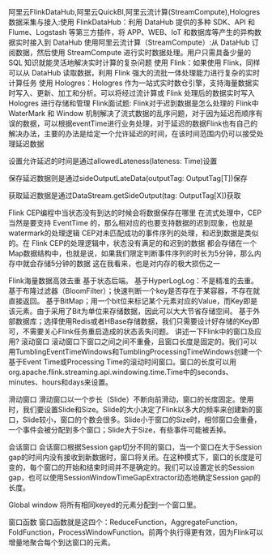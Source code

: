 阿里云FlinkDataHub,阿里云QuickBl,阿里云流计算(StreamCompute),Hologres
数据采集与接入:使用 FlinkDataHub：利用 DataHub 提供的多种 SDK、API 和 Flume、Logstash 等第三方插件，将 APP、WEB、IoT 和数据库等产生的异构数据实时接入到 DataHub
使用阿里云流计算（StreamCompute）:从 DataHub 订阅数据，然后使用 StreamCompute 进行实时数据处理。用户只需具备少量的 SQL 知识就能灵活地解决实时计算的复杂问题
使用 Flink：如果使用 Flink，同样可以从 DataHub 读取数据，利用 Flink 强大的流批一体处理能力进行复杂的实时计算任务
使用 Hologres：Hologres 作为一站式实时数仓引擎，支持海量数据实时写入、更新、加工和分析。可以将经过流计算或 Flink 处理后的数据实时写入 Hologres 进行存储和管理
Flink面试题:
Flink对于迟到数据是怎么处理的
Flink中 WaterMark 和 Window 机制解决了流式数据的乱序问题，对于因为延迟而顺序有误的数据，可以根据eventTime进行业务处理，对于延迟的数据Flink也有自己的解决办法，主要的办法是给定一个允许延迟的时间，在该时间范围内仍可以接受处理延迟数据

设置允许延迟的时间是通过allowedLateness(lateness: Time)设置

保存延迟数据则是通过sideOutputLateData(outputTag: OutputTag[T])保存

获取延迟数据是通过DataStream.getSideOutput(tag: OutputTag[X])获取

Flink CEP编程中当状态没有到达的时候会将数据保存在哪里
在流式处理中，CEP 当然是要支持 EventTime 的，那么相对应的也要支持数据的迟到现象，也就是watermark的处理逻辑
CEP对未匹配成功的事件序列的处理，和迟到数据是类似的。在 Flink CEP的处理逻辑中，状态没有满足的和迟到的数据
都会存储在一个Map数据结构中，也就是说，如果我们限定判断事件序列的时长为5分钟，那么内存中就会存储5分钟的数据
这在我看来，也是对内存的极大损伤之一

Flink海量数据高效去重
基于状态后端。
基于HyperLogLog：不是精准的去重。
基于布隆过滤器（BloomFilter）；快速判断一个key是否存在于某容器，不存在就直接返回。
基于BitMap；用一个bit位来标记某个元素对应的Value，而Key即是该元素。由于采用了Bit为单位来存储数据，因此可以大大节省存储空间。
基于外部数据库；选择使用Redis或者HBase存储数据，我们只需要设计好存储的Key即可，不需要关心Flink任务重启造成的状态丢失问题。
讲述一下Flink中的窗口及应用?
滚动窗口
滚动窗口下窗口之间之间不重叠，且窗口长度是固定的。我们可以用TumblingEventTimeWindows和TumblingProcessingTimeWindows创建一个基于Event Time或Processing Time的滚动时间窗口。窗口的长度可以用org.apache.flink.streaming.api.windowing.time.Time中的seconds、minutes、hours和days来设置。

滑动窗口
滑动窗口以一个步长（Slide）不断向前滑动，窗口的长度固定。使用时，我们要设置Slide和Size。Slide的大小决定了Flink以多大的频率来创建新的窗口，Slide较小，窗口的个数会很多。Slide小于窗口的Size时，相邻窗口会重叠，一个事件会被分配到多个窗口；Slide大于Size，有些事件可能被丢掉。

会话窗口
会话窗口根据Session gap切分不同的窗口，当一个窗口在大于Session gap的时间内没有接收到新数据时，窗口将关闭。在这种模式下，窗口的长度是可变的，每个窗口的开始和结束时间并不是确定的。我们可以设置定长的Session gap，也可以使用SessionWindowTimeGapExtractor动态地确定Session gap的长度。

Global window
将所有相同keyed的元素分配到一个窗口里。

窗口函数
窗口函数就是这四个：ReduceFunction，AggregateFunction，FoldFunction，ProcessWindowFunction。前两个执行得更有效，因为Flink可以增量地聚合每个到达窗口的元素。
